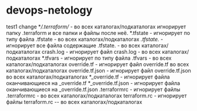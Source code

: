 # devops-netology
test1
change
**/.terraform/* - во всех каталогах/подкаталогах игнорирует папку .terraform и все папки и файлы после неё.
*.tfstate - игнорирует по типу файла .tfstate  - во всех каталогах/подкаталогах
*.tfstate.* - игнорирует все файла содержащие .tfstate. - во всех каталогах/подкаталогах
crash.log - игнорирует файл crash.log  - во всех каталогах/подкаталогах
*.tfvars - игнорирует по типу файла .tfvars - во всех каталогах/подкаталогах
override.tf - игнорирует файл override.tf во всех каталогах/подкаталогах
override.tf.json - игнорирует файл override.tf.json во всех каталогах/подкаталогах
*_override.tf - игнорирует файла оканчивающиеся на _override.tf 
*_override.tf.json - игнорирует файла оканчивающиеся на _override.tf.json 
.terraformrc - игнорирует файлы .terraformrc - во всех каталогах/подкаталогах
terraform.rc - игнорирует файлы terraform.rc -- во всех каталогах/подкаталогах
